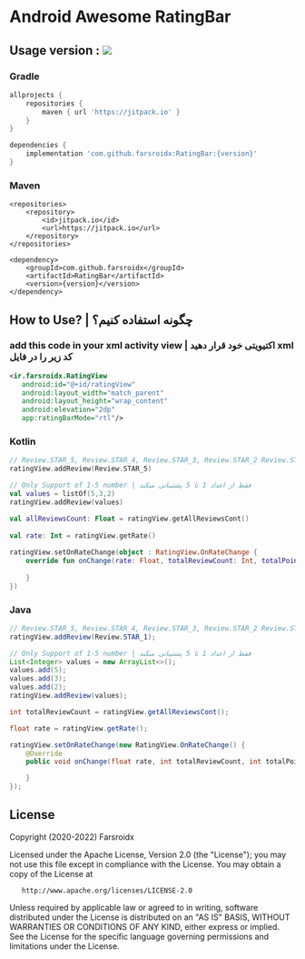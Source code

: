# Android Awesome RatingBar

## Usage version : [![](https://jitpack.io/v/farsroidx/RatingBar.svg)](https://jitpack.io/#farsroidx/RatingBar)

### Gradle
```gradle
allprojects {
	repositories {
		maven { url 'https://jitpack.io' }
	}
}
```
```gradle
dependencies {
	implementation 'com.github.farsroidx:RatingBar:{version}'
}
```

### Maven
```maven
<repositories>
	<repository>
		<id>jitpack.io</id>
		<url>https://jitpack.io</url>
	</repository>
</repositories>
```
```maven
<dependency>
	<groupId>com.github.farsroidx</groupId>
	<artifactId>RatingBar</artifactId>
	<version>{version}</version>
</dependency>
```

## How to Use? | چگونه استفاده کنیم؟
### add this code in your xml activity view | اکتیویتی خود قرار دهید xml کد زیر را در فایل 
```xml
<ir.farsroidx.RatingView
   android:id="@+id/ratingView"
   android:layout_width="match_parent"
   android:layout_height="wrap_content"
   android:elevation="2dp"
   app:ratingBarMode="rtl"/>
```
### Kotlin
```kotlin
// Review.STAR_5, Review.STAR_4, Review.STAR_3, Review.STAR_2 Review.STAR_1
ratingView.addReview(Review.STAR_5)

// Only Support of 1-5 number | فقط از اعداد 1 تا 5 پشتیبانی میکند
val values = listOf(5,3,2)
ratingView.addReview(values)

val allReviewsCount: Float = ratingView.getAllReviewsCont()
        
val rate: Int = ratingView.getRate()
        
ratingView.setOnRateChange(object : RatingView.OnRateChange {
    override fun onChange(rate: Float, totalReviewCount: Int, totalPoint: Int) {
                
    }
})
```
### Java
```java
// Review.STAR_5, Review.STAR_4, Review.STAR_3, Review.STAR_2 Review.STAR_1
ratingView.addReview(Review.STAR_1);

// Only Support of 1-5 number | فقط از اعداد 1 تا 5 پشتیبانی میکند
List<Integer> values = new ArrayList<>();
values.add(5);
values.add(3);
values.add(2);
ratingView.addReview(values);

int totalReviewCount = ratingView.getAllReviewsCont();

float rate = ratingView.getRate();

ratingView.setOnRateChange(new RatingView.OnRateChange() {
    @Override
    public void onChange(float rate, int totalReviewCount, int totalPoint) {

    }
});
```

## License

   Copyright (2020-2022) Farsroidx

   Licensed under the Apache License, Version 2.0 (the "License");
   you may not use this file except in compliance with the License.
   You may obtain a copy of the License at

       http://www.apache.org/licenses/LICENSE-2.0

   Unless required by applicable law or agreed to in writing, software
   distributed under the License is distributed on an "AS IS" BASIS,
   WITHOUT WARRANTIES OR CONDITIONS OF ANY KIND, either express or implied.
   See the License for the specific language governing permissions and
   limitations under the License.